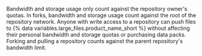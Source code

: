 Bandwidth and storage usage only count against the repository owner's quotas. In forks, bandwidth and storage usage count against the root of the repository network. Anyone with write access to a repository can push files to {% data variables.large_files.product_name_short %} without affecting their personal bandwidth and storage quotas or purchasing data packs. Forking and pulling a repository counts against the parent repository's bandwidth limit.
